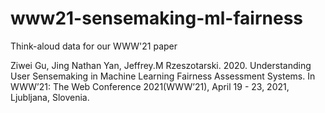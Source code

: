 # www21-sensemaking-ml-fairness
Think-aloud data for our WWW'21 paper 

Ziwei Gu, Jing Nathan Yan, Jeffrey.M Rzeszotarski. 2020. Understanding User Sensemaking in Machine Learning Fairness Assessment Systems. In WWW’21: The Web Conference 2021(WWW’21), April 19 - 23, 2021, Ljubljana, Slovenia.
